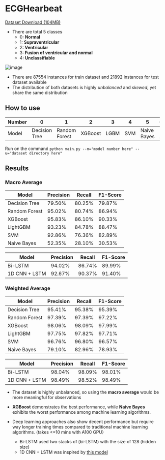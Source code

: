 # ECGHearbeat

[Dataset Download (104MB)](https://www.kaggle.com/datasets/shayanfazeli/heartbeat/download?datasetVersionNumber=1)

- There are total 5 classes
  - 0: **Normal**
  - 1: **Supraventricular**
  - 2: **Ventricular**
  - 3: **Fusion of ventricular and normal**
  - 4: **Unclassifiable**

![image](https://github.com/dchung1209/ECGHearbeat/assets/121478848/6f2c5bf4-a8f0-45ad-8159-d7e7d9cd50f8)


- There are 87554 instances for train dataset and 21892 instances for test dataset available
- The distribution of both datasets is highly *unbalanced* and *skewed*, yet share the same distribution

## How to use

| Number | 0             | 1             | 2       | 3    | 4    | 5           | 6>=     |
| ------ | ------------- | ------------- | ------- | ---- | ---- | ----------- | ------- |
| Model  | Decision Tree | Random Forest | XGBoost | LGBM | SVM  | Naive Bayes | Run All |

Run on the command `python main.py --m="model number here" --u="dataset directory here"`

## Results

### Macro Average

| Model | Precision | Recall | F1-Score |
| --------------- | --------- | ------ | -------- |
| Decision Tree   | 79.50%    | 80.25% | 79.87%   |
| Random Forest   | 95.02%    | 80.74% | 86.94%   |
| XGBoost         | 95.83%    | 86.10% | 90.33%   |
| LightGBM        | 93.23%    | 84.78% | 88.47%   |
| SVM             | 92.86%    | 76.36% | 82.89%   |
| Naive Bayes     | 52.35%    | 28.10% | 30.53%   |

| Model | Precision | Recall | F1-Score |
| --------------- | --------- | ------ | -------- |
| Bi-LSTM         | 94.02%    | 86.74% | 89.99%   |
| 1D CNN + LSTM   | 92.67%    | 90.37% | 91.40%   |




### Weighted Average

| Model | Precision | Recall | F1-Score |
| --------------- | --------- | ------ | -------- |
| Decision Tree   | 95.41%    | 95.38% | 95.39%   |
| Random Forest   | 97.39%    | 97.39% | 97.22%   |
| XGBoost         | 98.06%    | 98.09% | 97.99%   |
| LightGBM        | 97.75%    | 97.82% | 97.71%   |
| SVM             | 96.76%    | 96.80% | 96.57%   |
| Naive Bayes     | 79.10%    | 82.96% | 78.93%   |

| Model | Precision | Recall | F1-Score |
| ------------------ | --------- | ------ | -------- |
| Bi-LSTM            | 98.04%    | 98.09% | 98.01%   |
| 1D CNN + LSTM      | 98.49%    | 98.52% | 98.49%   |


- The dataset is highly unbalanced, so using the **macro average** would be more meaningful for observations

- **XGBoost** demonstrates the best performance, while **Naive Bayes** exhibits the worst performance among machine learning algorithms.
- Deep learning approaches also show decent performance but require way longer training times compared to traditional machine learning algorithms. (takes <=10 mins with A100 GPU)
  - Bi-LSTM used two stacks of (bi-LSTM) with the size of 128 (hidden size)
  - 1D CNN + LSTM was inspired by [this model](https://ieeexplore.ieee.org/document/8978926)

  
